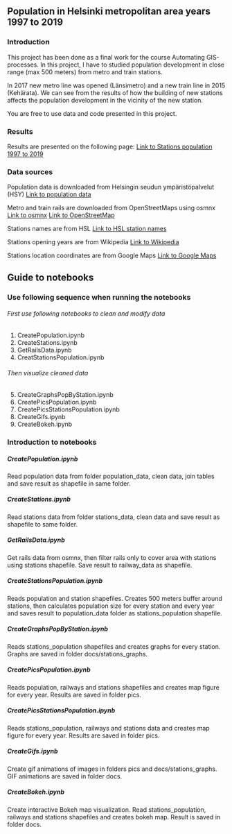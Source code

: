## Population in Helsinki metropolitan area years 1997 to 2019

### Introduction
This project has been done as a final work for the course Automating GIS-processes. In this project, I have to studied population development in close range (max 500 meters) from metro and train stations.

In 2017 new metro line was opened (Länsimetro) and a new train line in 2015 (Kehärata). We can see from the results of how the building of new stations affects the population development in the vicinity of the new station.

You are free to use data and code presented in this project.

### Results

Results are presented on the following page:
[Link to Stations population 1997 to 2019](https://saukkoriipi.github.io/StationsPopulation/)

### Data sources
Population data is downloaded from Helsingin seudun ympäristöpalvelut (HSY)
[Link to population data](https://vanha.hsy.fi/fi/asiantuntijalle/avoindata/Sivut/AvoinData.aspx?dataID=7)

Metro and train rails are downloaded from OpenStreetMaps using osmnx
[Link to osmnx](https://github.com/gboeing/osmnx)
[Link to OpenStreetMap](https://www.openstreetmap.org/)

Stations names are from HSL
[Link to HSL station names](https://www.hsl.fi/reitit-ja-aikataulut/asemien-lahialuekartat)

Stations opening years are from Wikipedia
[Link to Wikipedia](https://www.wikipedia.org/)

Stations location coordinates are from Google Maps
[Link to Google Maps](https://www.google.fi/maps)


## Guide to notebooks

### Use following sequence when running the notebooks

###### First use following notebooks to clean and modify data
1. CreatePopulation.ipynb
2. CreateStations.ipynb
3. GetRailsData.ipynb
4. CreatStationsPopulation.ipynb
###### Then visualize cleaned data
5. CreateGraphsPopByStation.ipynb
6. CreatePicsPopulation.ipynb
7. CreatePicsStationsPopulation.ipynb
8. CreateGifs.ipynb
9. CreateBokeh.ipynb

### Introduction to notebooks

##### CreatePopulation.ipynb
Read population data from folder population_data, clean data, join tables and save result as shapefile in same folder.

##### CreateStations.ipynb
Read stations data from folder stations_data, clean data and save result as shapefile to same folder.

##### GetRailsData.ipynb
Get rails data from osmnx, then filter rails only to cover area with stations using stations shapefile. Save result to railway_data as shapefile.

##### CreateStationsPopulation.ipynb
Reads population and station shapefiles. Creates 500 meters buffer around stations, then calculates population size for every station and every year and saves result to population_data folder as stations_population shapefile.

##### CreateGraphsPopByStation.ipynb
Reads stations_population shapefiles and creates graphs for every station. Graphs are saved in folder docs/stations_graphs.

##### CreatePicsPopulation.ipynb
Reads population, railways and stations shapefiles and creates map figure for every year. Results are saved in folder pics.

##### CreatePicsStationsPopulation.ipynb
Reads stations_population, railways and stations data and creates map figure for every year. Results are saved in folder pics.

##### CreateGifs.ipynb
Create gif animations of images in folders pics and decs/stations_graphs. GIF animations are saved in folder docs.

##### CreateBokeh.ipynb
Create interactive Bokeh map visualization. Read stations_population, railways and stations shapefiles and creates bokeh map. Result is saved in folder docs.